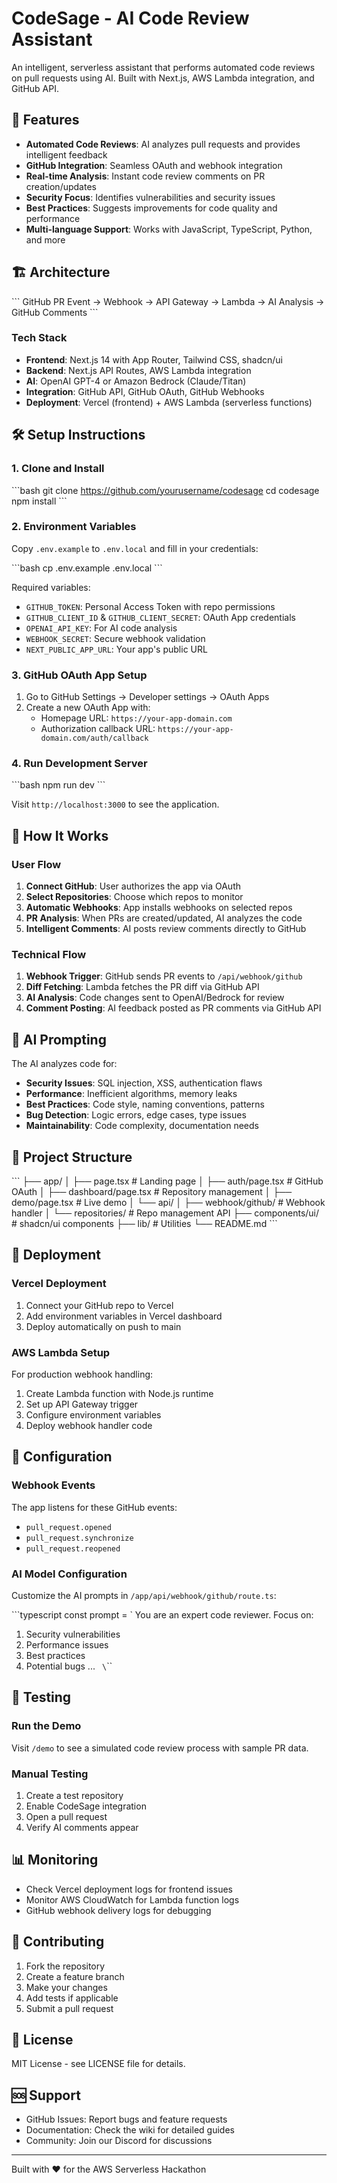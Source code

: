 # CodeSage - AI Code Review Assistant

An intelligent, serverless assistant that performs automated code reviews on pull requests using AI. Built with Next.js, AWS Lambda integration, and GitHub API.

## 🚀 Features

- **Automated Code Reviews**: AI analyzes pull requests and provides intelligent feedback
- **GitHub Integration**: Seamless OAuth and webhook integration
- **Real-time Analysis**: Instant code review comments on PR creation/updates
- **Security Focus**: Identifies vulnerabilities and security issues
- **Best Practices**: Suggests improvements for code quality and performance
- **Multi-language Support**: Works with JavaScript, TypeScript, Python, and more

## 🏗️ Architecture

\`\`\`
GitHub PR Event → Webhook → API Gateway → Lambda → AI Analysis → GitHub Comments
\`\`\`

### Tech Stack

- **Frontend**: Next.js 14 with App Router, Tailwind CSS, shadcn/ui
- **Backend**: Next.js API Routes, AWS Lambda integration
- **AI**: OpenAI GPT-4 or Amazon Bedrock (Claude/Titan)
- **Integration**: GitHub API, GitHub OAuth, GitHub Webhooks
- **Deployment**: Vercel (frontend) + AWS Lambda (serverless functions)

## 🛠️ Setup Instructions

### 1. Clone and Install

\`\`\`bash
git clone https://github.com/yourusername/codesage
cd codesage
npm install
\`\`\`

### 2. Environment Variables

Copy `.env.example` to `.env.local` and fill in your credentials:

\`\`\`bash
cp .env.example .env.local
\`\`\`

Required variables:
- `GITHUB_TOKEN`: Personal Access Token with repo permissions
- `GITHUB_CLIENT_ID` & `GITHUB_CLIENT_SECRET`: OAuth App credentials
- `OPENAI_API_KEY`: For AI code analysis
- `WEBHOOK_SECRET`: Secure webhook validation
- `NEXT_PUBLIC_APP_URL`: Your app's public URL

### 3. GitHub OAuth App Setup

1. Go to GitHub Settings → Developer settings → OAuth Apps
2. Create a new OAuth App with:
   - Homepage URL: `https://your-app-domain.com`
   - Authorization callback URL: `https://your-app-domain.com/auth/callback`

### 4. Run Development Server

\`\`\`bash
npm run dev
\`\`\`

Visit `http://localhost:3000` to see the application.

## 🔄 How It Works

### User Flow

1. **Connect GitHub**: User authorizes the app via OAuth
2. **Select Repositories**: Choose which repos to monitor
3. **Automatic Webhooks**: App installs webhooks on selected repos
4. **PR Analysis**: When PRs are created/updated, AI analyzes the code
5. **Intelligent Comments**: AI posts review comments directly to GitHub

### Technical Flow

1. **Webhook Trigger**: GitHub sends PR events to `/api/webhook/github`
2. **Diff Fetching**: Lambda fetches the PR diff via GitHub API
3. **AI Analysis**: Code changes sent to OpenAI/Bedrock for review
4. **Comment Posting**: AI feedback posted as PR comments via GitHub API

## 🤖 AI Prompting

The AI analyzes code for:

- **Security Issues**: SQL injection, XSS, authentication flaws
- **Performance**: Inefficient algorithms, memory leaks
- **Best Practices**: Code style, naming conventions, patterns
- **Bug Detection**: Logic errors, edge cases, type issues
- **Maintainability**: Code complexity, documentation needs

## 📁 Project Structure

\`\`\`
├── app/
│   ├── page.tsx              # Landing page
│   ├── auth/page.tsx         # GitHub OAuth
│   ├── dashboard/page.tsx    # Repository management
│   ├── demo/page.tsx         # Live demo
│   └── api/
│       ├── webhook/github/   # Webhook handler
│       └── repositories/     # Repo management API
├── components/ui/            # shadcn/ui components
├── lib/                      # Utilities
└── README.md
\`\`\`

## 🚀 Deployment

### Vercel Deployment

1. Connect your GitHub repo to Vercel
2. Add environment variables in Vercel dashboard
3. Deploy automatically on push to main

### AWS Lambda Setup

For production webhook handling:

1. Create Lambda function with Node.js runtime
2. Set up API Gateway trigger
3. Configure environment variables
4. Deploy webhook handler code

## 🔧 Configuration

### Webhook Events

The app listens for these GitHub events:
- `pull_request.opened`
- `pull_request.synchronize`
- `pull_request.reopened`

### AI Model Configuration

Customize the AI prompts in `/app/api/webhook/github/route.ts`:

\`\`\`typescript
const prompt = `
You are an expert code reviewer. Focus on:
1. Security vulnerabilities
2. Performance issues
3. Best practices
4. Potential bugs
...
`
\`\`\`

## 🧪 Testing

### Run the Demo

Visit `/demo` to see a simulated code review process with sample PR data.

### Manual Testing

1. Create a test repository
2. Enable CodeSage integration
3. Open a pull request
4. Verify AI comments appear

## 📊 Monitoring

- Check Vercel deployment logs for frontend issues
- Monitor AWS CloudWatch for Lambda function logs
- GitHub webhook delivery logs for debugging

## 🤝 Contributing

1. Fork the repository
2. Create a feature branch
3. Make your changes
4. Add tests if applicable
5. Submit a pull request

## 📄 License

MIT License - see LICENSE file for details.

## 🆘 Support

- GitHub Issues: Report bugs and feature requests
- Documentation: Check the wiki for detailed guides
- Community: Join our Discord for discussions

---

Built with ❤️ for the AWS Serverless Hackathon
